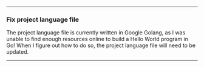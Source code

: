 ***

### Fix project language file

The project language file is currently written in Google Golang, as I was unable to find enough resources online to build a Hello World program in Go! When I figure out how to do so, the project language file will need to be updated.

***
